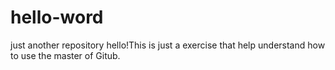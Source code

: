 # hello-word
just another repository
hello!This is just a exercise that help understand how to use the master of Gitub.
